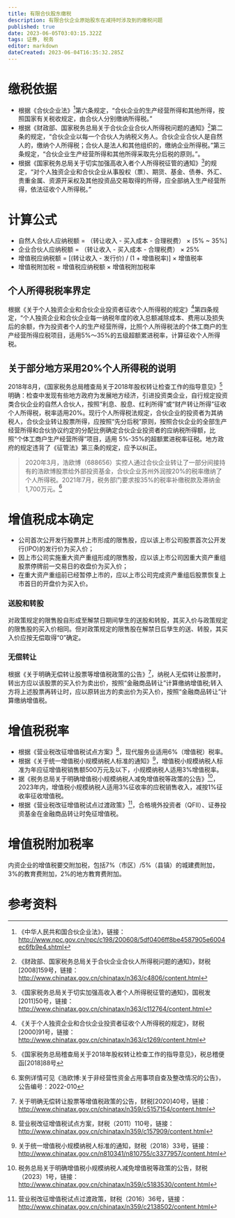 ```yaml
---
title: 有限合伙股东缴税
description: 有限合伙企业原始股东在减持时涉及到的缴税问题
published: true
date: 2023-06-05T03:03:15.322Z
tags: 证券, 税务
editor: markdown
dateCreated: 2023-06-04T16:35:32.285Z
---
```


# 缴税依据
- 根据《合伙企业法》[^1]第六条规定，“合伙企业的生产经营所得和其他所得，按照国家有关税收规定，由合伙人分别缴纳所得税。”
- 根据《财政部、国家税务总局关于合伙企业合伙人所得税问题的通知》[^2]第二条的规定，“合伙企业以每一个合伙人为纳税义务人。合伙企业合伙人是自然人的，缴纳个人所得税；合伙人是法人和其他组织的，缴纳企业所得税。”第三条规定，“合伙企业生产经营所得和其他所得采取先分后税的原则。”。
- 根据《国家税务总局关于切实加强高收入者个人所得税征管的通知》[^3]的规定，“对个人独资企业和合伙企业从事股权（票）、期货、基金、债券、外汇、贵重金属、资源开采权及其他投资品交易取得的所得，应全部纳入生产经营所得，依法征收个人所得税。”

# 计算公式
- 自然人合伙人应纳税额 = （转让收入 - 买入成本 - 合理税费） × [5% ~ 35%]
- 企业合伙人应纳税额 = （转让收入 - 买入成本 - 合理税费） × 25%
- 增值税应纳税额 = [(转让收入 - 发行价) / (1 + 增值税率)] × 增值税率
- 增值税附加税 = 增值税应纳税额 × 增值税附加税率

## 个人所得税税率界定
根据《关于个人独资企业和合伙企业投资者征收个人所得税的规定》[^4]第四条规定，“个人独资企业和合伙企业每一纳税年度的收入总额减除成本、费用以及损失后的余额，作为投资者个人的生产经营所得，比照个人所得税法的个体工商户的生产经营所得应税项目，适用5%～35%的五级超额累进税率，计算征收个人所得税。

## 关于部分地方采用20%个人所得税的说明
2018年8月，《国家税务总局稽查局关于2018年股权转让检查工作的指导意见》[^5]明确：检查中发现有些地方政府为发展地方经济，引进投资类企业，自行规定投资类合伙企业的自然人合伙人，按照“利息、股息、红利所得”或“财产转让所得”征收个人所得税，税率适用20%。现行个人所得税法规定，合伙企业的投资者为其纳税人，合伙企业转让股票所得，应按照“先分后税”原则，按照合伙企业的全部生产经营所得和合伙协议约定的分配比例确定合伙企业投资者的应纳税所得额，比照“个体工商户生产经营所得”项目，适用 5%-35%的超额累进税率征税。地方政府的规定违背了《征管法》第三条的规定，应予以纠正。
> 2020年3月，浩欧博（688656）实控人通过合伙企业转让了一部分间接持有的浩欧博股票给外部投资基金，合伙企业苏州外润按20%的税率缴纳了个人所得税。2021年7月，税务部门要求按35%的税率补缴税款及滞纳金1,700万元。[^6]

# 增值税成本确定
- 公司首次公开发行股票并上市形成的限售股，应以该上市公司股票首次公开发行(IPO)的发行价为买入价；
- 因上市公司实施重大资产重组形成的限售股，应以该上市公司因重大资产重组股票停牌前一交易日的收盘价为买入价；
- 在重大资产重组前已经暂停上市的，应以上市公司完成资产重组后股票恢复上市首日的开盘价为买入价。
### 送股和转股
对政策规定的限售股自形成至解禁日期间孳生的送股和转股，其买入价与政策规定的限售股的买入价相同。但对政策规定的限售股在解禁日后孳生的送、转股，其买入价应按无偿取得“0”确定。
### 无偿转让
根据《关于明确无偿转让股票等增值税政策的公告》[^7]，纳税人无偿转让股票时，转出方应以该股票的买入价为卖出价，按照“金融商品转让”计算缴纳增值税;转入方将上述股票再转让时，应以原转出方的卖出价为买入价，按照“金融商品转让”计算缴纳增值税。

# 增值税税率
- 根据《营业税改征增值税试点方案》[^8]，现代服务业适用6%（增值税）税率。
-	根据《关于统一增值税小规模纳税人标准的通知》[^9]，增值税小规模纳税人标准为年应征增值税销售额500万元及以下，小规模纳税人适用3%增值税率。
- 据《税务总局关于明确增值税小规模纳税人减免增值税等政策的公告》[^10]，2023年内，增值税小规模纳税人适用3%征收率的应税销售收入，减按1%征收率征收增值税。
- 根据《营业税改征增值税试点过渡政策》[^11]，合格境外投资者（QFII）、证券投资基金在金融商品转让时免征增值税。

# 增值税附加税率
内资企业的增值税要交附加税，包括7%（市区）/5%（县镇）的城建费附加，3%的教育费附加，2%的地方教育费附加。

# 参考资料
[^1]: 《中华人民共和国合伙企业法》，链接：http://www.npc.gov.cn/npc/c198/200608/5df0406ff8be4587905e6004ec6fb9e4.shtml
[^2]: 《财政部、国家税务总局关于合伙企业合伙人所得税问题的通知》，财税[2008]159号，链接：http://www.chinatax.gov.cn/chinatax/n363/c4806/content.html
[^3]: 《国家税务总局关于切实加强高收入者个人所得税征管的通知》，国税发[2011]50号，链接：http://www.chinatax.gov.cn/chinatax/n363/c112764/content.html
[^4]: 《关于个人独资企业和合伙企业投资者征收个人所得税的规定》，财税[2000]91号，链接：http://www.chinatax.gov.cn/chinatax/n363/c1269/content.html
[^5]: 《国家税务总局稽查局关于2018年股权转让检查工作的指导意见》，税总稽便函[2018]88号
[^6]: 案例详情可见《浩欧博:关于非经营性资金占用事项自查及整改情况的公告》，公告编号：2022-010
[^7]: 关于明确无偿转让股票等增值税政策的公告，财税[2020]40号，链接：http://www.chinatax.gov.cn/chinatax/n359/c5157154/content.html
[^8]: 营业税改征增值税试点方案，财税（2011）110号，链接：http://www.chinatax.gov.cn/chinatax/n359/c157909/content.html
[^9]: 关于统一增值税小规模纳税人标准的通知，财税（2018）33号，链接：http://www.chinatax.gov.cn/n810341/n810755/c3377957/content.html
[^10]: 税务总局关于明确增值税小规模纳税人减免增值税等政策的公告，财税（2023）1号，链接：http://www.chinatax.gov.cn/chinatax/n359/c5183530/content.html
[^11]: 营业税改征增值税试点过渡政策，财税（2016）36号，链接：http://www.chinatax.gov.cn/chinatax/n359/c2138502/content.html
